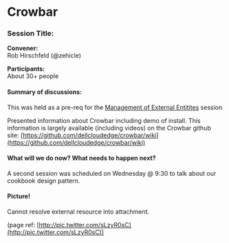 Crowbar
=======

  

### Session Title:

**Convener:**  
 Rob Hirschfeld (@zehicle)

**Participants:**  
 About 30+ people

#### Summary of discussions:

This was held as a pre-req for the [Management of External
Entitites](Management%20of%20External%20Entitites.html "Management of External Entitites")
session

Presented information about Crowbar including demo of install. This
information is largely available (including videos) on the Crowbar
github site:
[https://github.com/dellcloudedge/crowbar/wiki](https://github.com/dellcloudedge/crowbar/wiki)

#### What will we do now? What needs to happen next?

A second session was scheduled on Wednesday @ 9:30 to talk about our
cookbook design pattern.

#### Picture!

Cannot resolve external resource into attachment.

(page ref:
[http://pic.twitter.com/sLzyR0sC](http://pic.twitter.com/sLzyR0sC))

  
  
